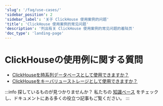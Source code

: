 ```yaml
---
'slug': '/faq/use-cases/'
'sidebar_position': 2
'sidebar_label': '关于 ClickHouse 使用案例的问题'
'title': 'ClickHouse 使用案例的常见问题'
'description': '列出有关 ClickHouse 使用案例的常见问题的着陆页'
'doc_type': 'landing-page'
---
```



# ClickHouseの使用例に関する質問

- [ClickHouseを時系列データベースとして使用できますか？](/knowledgebase/time-series)
- [ClickHouseをキーバリューストレージとして使用できますか？](/knowledgebase/key-value)

:::info 探しているものが見つかりませんか？
私たちの [知識ベース](/knowledgebase/) をチェックし、ドキュメントにある多くの役立つ記事もご覧ください。
:::
